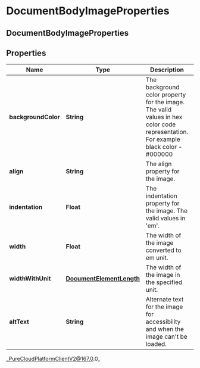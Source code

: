 # DocumentBodyImageProperties

## DocumentBodyImageProperties

## Properties

|Name | Type | Description | Notes|
|------------ | ------------- | ------------- | -------------|
| **backgroundColor** | **String** | The background color property for the image. The valid values in hex color code representation. For example black color - #000000 | [optional] |
| **align** | **String** | The align property for the image. | [optional] |
| **indentation** | **Float** | The indentation property for the image. The valid values in &#39;em&#39;. | [optional] |
| **width** | **Float** | The width of the image converted to em unit. | [optional] |
| **widthWithUnit** | [**DocumentElementLength**](DocumentElementLength) | The width of the image in the specified unit. | [optional] |
| **altText** | **String** | Alternate text for the image for accessibility and when the image can&#39;t be loaded. | [optional] |



_PureCloudPlatformClientV2@167.0.0_
